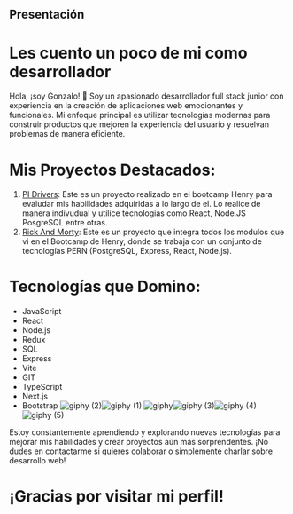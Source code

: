 ## Presentación

# Les cuento un poco de mi como desarrollador 

Hola, ¡soy Gonzalo! 👋
Soy un apasionado desarrollador full stack junior con experiencia en la creación de aplicaciones web emocionantes y funcionales. Mi enfoque principal es utilizar tecnologías modernas para construir productos que mejoren la experiencia del usuario y resuelvan problemas de manera eficiente.

# Mis Proyectos Destacados:

1. [PI Drivers](https://github.com/Gonzadeveloper/PI-drivers): Este es un proyecto realizado en el bootcamp Henry para evaludar mis habilidades adquiridas a lo largo de el. Lo realice de manera indivudual y utilice tecnologias como React, Node.JS PosgreSQL entre otras.
2. [Rick And Morty](https://github.com/Gonzadeveloper/Proyecto-integrador-rick-and-Morty-): Este es un proyecto que integra todos los modulos que vi en el Bootcamp de Henry, donde se trabaja con un conjunto de tecnologías PERN (PostgreSQL, Express, React, Node.js).


# Tecnologías que Domino:

- JavaScript
- React
- Node.js
- Redux
- SQL
- Express
- Vite
- GIT
- TypeScript
- Next.js
- Bootstrap
![giphy (2)](https://github.com/Gonzadeveloper/Gonzadeveloper/assets/95725500/54966330-c777-4ac3-878f-2994b23f05da)![giphy (1)](https://github.com/Gonzadeveloper/Gonzadeveloper/assets/95725500/6660d49b-372a-4791-a103-d89a2ef5d726)
![giphy](https://github.com/Gonzadeveloper/Gonzadeveloper/assets/95725500/064cead6-9925-4e69-9469-e93b3aadd44e)![giphy (3)](https://github.com/Gonzadeveloper/Gonzadeveloper/assets/95725500/cefed778-6dce-4f3b-a333-458707af62a3)![giphy (4)](https://github.com/Gonzadeveloper/Gonzadeveloper/assets/95725500/46daf208-59db-4186-8df1-878f1baa1293)![giphy (5)](https://github.com/Gonzadeveloper/Gonzadeveloper/assets/95725500/85400e53-0248-41d1-9469-6de8509003eb)





Estoy constantemente aprendiendo y explorando nuevas tecnologías para mejorar mis habilidades y crear proyectos aún más sorprendentes. ¡No dudes en contactarme si quieres colaborar o simplemente charlar sobre desarrollo web!

# ¡Gracias por visitar mi perfil!
